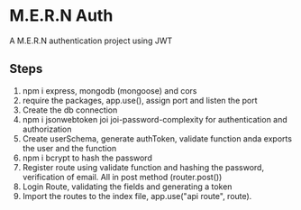 # M.E.R.N Auth
 A M.E.R.N authentication project using JWT

## Steps

1. npm i express, mongodb (mongoose) and cors
2. require the packages, app.use(), assign port and listen the port
3. Create the db connection
4. npm i jsonwebtoken joi joi-password-complexity for authentication and authorization
5. Create userSchema, generate authToken, validate function anda exports the user and the function
6. npm i bcrypt to hash the password
7. Register route using validate function and hashing the password, verification of email. All in post method (router.post())
8. Login Route, validating the fields and generating a token
9. Import the routes to the index file, app.use("api route", route).
